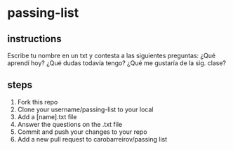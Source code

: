 # passing-list

## instructions
Escribe tu nombre en un txt y contesta a las siguientes preguntas:
¿Qué aprendí hoy?
¿Qué dudas todavía tengo?
¿Qué me gustaría de la sig. clase?

## steps

1. Fork this repo
2. Clone your username/passing-list to your local
3. Add a [name].txt file
4. Answer the questions on the .txt file
5. Commit and push your changes to your repo
6. Add a new pull request to carobarreirov/passing list
